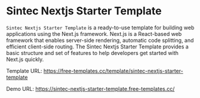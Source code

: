 # Sintec Nextjs Starter Template

`Sintec Nextjs Starter Template` is a ready-to-use template for building web applications using the Next.js framework. Next.js is a React-based web framework that enables server-side rendering, automatic code splitting, and efficient client-side routing. The Sintec Nextjs Starter Template provides a basic structure and set of features to help developers get started with Next.js quickly.

Template URL: https://free-templates.cc/template/sintec-nextjs-starter-template

Demo URL: https://sintec-nextjs-starter-template.free-templates.cc/